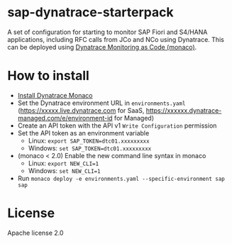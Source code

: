 # sap-dynatrace-starterpack

A set of configuration for starting to monitor SAP Fiori and S4/HANA applications, including RFC calls from JCo and NCo using Dynatrace. This can be deployed using [Dynatrace Monitoring as Code (monaco)](https://github.com/dynatrace-oss/dynatrace-monitoring-as-code/).

# How to install
* [Install Dynatrace Monaco](https://dynatrace-oss.github.io/dynatrace-monitoring-as-code/installation)
* Set the Dynatrace environment URL in ```environments.yaml``` (https://xxxxx.live.dynatrace.com for SaaS, https://xxxxxx.dynatrace-managed.com/e/environment-id for Managed)
* Create an API token with the API v1 ```Write Configuration``` permission
* Set the API token as an environment variable
  * Linux: ```export SAP_TOKEN=dtc01.xxxxxxxxx```
  * Windows: ```set SAP_TOKEN=dtc01.xxxxxxxxx```
* (monaco < 2.0) Enable the new command line syntax in monaco
  * Linux: ```export NEW_CLI=1```
  * Windows: ```set NEW_CLI=1```
* Run ```monaco deploy -e environments.yaml --specific-environment sap sap```

# License

Apache license 2.0
